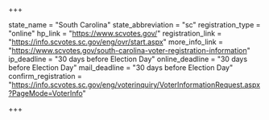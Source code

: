 +++

state_name = "South Carolina"
state_abbreviation = "sc"
registration_type = "online"
hp_link = "https://www.scvotes.gov/"
registration_link = "https://info.scvotes.sc.gov/eng/ovr/start.aspx"
more_info_link = "https://www.scvotes.gov/south-carolina-voter-registration-information"
ip_deadline = "30 days before Election Day"
online_deadline = "30 days before Election Day"
mail_deadline = "30 days before Election Day"
confirm_registration = "https://info.scvotes.sc.gov/eng/voterinquiry/VoterInformationRequest.aspx?PageMode=VoterInfo"

+++